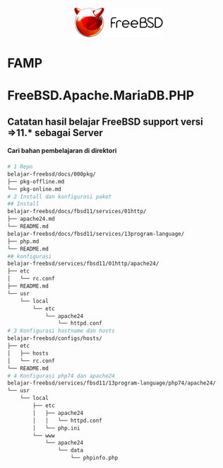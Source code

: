 <p align="center">
<img src="/assets/images/logo.png" alt="Logo" style="width:200px;"/>
<h1>FAMP</h1>
<h1>FreeBSD.Apache.MariaDB.PHP</h1>
</p>

## Catatan hasil belajar FreeBSD support versi =>11.* sebagai Server

#### Cari bahan pembelajaran di direktori
```sh
# 1 Repo
belajar-freebsd/docs/000pkg/
├── pkg-offline.md
└── pkg-online.md
# 2 Install dan konfigurasi paket
## Install
belajar-freebsd/docs/fbsd11/services/01http/
├── apache24.md
└── README.md
belajar-freebsd/docs/fbsd11/services/13program-language/
├── php.md
└── README.md
## konfigurasi
belajar-freebsd/services/fbsd11/01http/apache24/
├── etc
│   └── rc.conf
├── README.md
└── usr
    └── local
        └── etc
            └── apache24
                └── httpd.conf
# 3 Konfigurasi hostname dan hosts
belajar-freebsd/configs/hosts/
├── etc
│   ├── hosts
│   └── rc.conf
└── README.md
# 4 Konfigurasi php74 dan apache24
belajar-freebsd/services/fbsd11/13program-language/php74/apache24/
└── usr
    └── local
        ├── etc
        │   ├── apache24
        │   │   └── httpd.conf
        │   └── php.ini
        └── www
            └── apache24
                └── data
                    └── phpinfo.php

```
